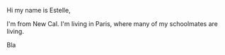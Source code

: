 Hi my name is Estelle,

I'm from New Cal.
I'm living in Paris, where many of my schoolmates are living.

Bla